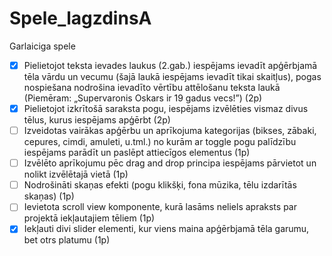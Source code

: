 # Spele_lagzdinsA
Garlaiciga spele
- [x] Pielietojot teksta ievades laukus (2.gab.) iespējams ievadīt apģērbjamā tēla vārdu un vecumu
(šajā laukā iespējams ievadīt tikai skaitļus), pogas nospiešana nodrošina ievadīto vērtību
attēlošanu teksta laukā (Piemēram: „Supervaronis Oskars ir 19 gadus vecs!”) (2p)
- [x] Pielietojot izkrītošā saraksta pogu, iespējams izvēlēties vismaz divus tēlus, kurus iespējams apģērbt (2p)
- [ ] Izveidotas vairākas apģērbu un aprīkojuma kategorijas (bikses, zābaki, cepures, cimdi, amuleti,
u.tml.) no kurām ar toggle pogu palīdzību iespējams parādīt un paslēpt attiecīgos elementus (1p)
- [ ] Izvēlēto aprīkojumu pēc drag and drop principa iespējams pārvietot un nolikt izvēlētajā vietā (1p)
- [ ]  Nodrošināti skaņas efekti (pogu klikšķi, fona mūzika, tēlu izdarītās skaņas) (1p)
- [ ]  Ievietota scroll view komponente, kurā lasāms neliels apraksts par projektā iekļautajiem tēliem (1p)
- [x] Iekļauti divi slider elementi, kur viens maina apģērbjamā tēla garumu, bet otrs platumu (1p)
